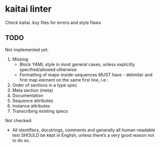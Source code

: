 # kaitai linter

Check kaitai .ksy files for errors and style flaws

## TODO

Not implemented yet:
1. Missing
    - Block YAML style in most general cases, unless explicitly specified/allowed otherwise.
    - Formatting of maps-inside-sequences MUST have - delimiter and first map element on the same first line, i.e.:
2. Order of sections in a type spec
3. Meta section (meta)
4. Documentation
5. Sequence attributes
6. Instance attributes
7. Transcribing existing specs

Not checked:
- All identifiers, docstrings, comments and generally all human-readable text SHOULD be kept in English, unless there’s a very good reason not to do so.
